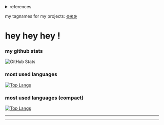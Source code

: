 <!-- ############################################################################################### -->
<!-- ############################################################################################### -->
<details>
<summary>references</summary>


<br>


[mac setup guide](https://sourabhbajaj.com/mac-setup/)


background working musics: [&#8859;](https://gist.github.com/chrisdevsandapps/e75238da6604c466ce5f6a6f42eb387f)


[javascript.info](https://javascript.info/)
  

[javascripttutorial.net](https://www.javascripttutorial.net/)
  
  
 <br>
 <br>
 <br>  
  
  
  
  
  
  
  
[neovim settings for macos](https://github.com/chrisdevsandapps/neovim-init-file-on-macos)


[tmux](https://gist.github.com/chrisdevsandapps/0ccf87b09a66e15a428b1e4e3763388c)


[js-algorithm](https://github.com/TheAlgorithms/Javascript)


[coding-interview](https://github.com/jwasham/coding-interview-university)
  
  
 <br>
 <br>
 <br>
  
  
  
  
  
  
  
  
  
 <br>

[placeholder images](https://gist.github.com/chrisdevsandapps/e0482515c90d7b1bb1bc0d790bd3323f)




github flavored markdown block language list: [&#8859;](https://www.rubycoloredglasses.com/2013/04/languages-supported-by-github-flavored-markdown/) [&#8859;](https://github.com/github/linguist/blob/master/lib/linguist/languages.yml)



template for directory tree: [&#8859;](https://gist.github.com/chrisdevsandapps/5be9b39d51c6afc6005ee1985d13262b)


  
[indexDotHtml Template](https://gist.github.com/chrisdevsandapps/62f06902bafe4e34681a9a36f12e41d7)
  
  
  
 <br>
 <br>
 <br>
  
 
  
  <br>

[simplified.guide](https://www.simplified.guide/)
  

  
[nietzche-ipzum](http://nietzsche-ipsum.com/)
  


[linuxize](https://linuxize.com/)



[linuxHandbook](https://linuxhandbook.com/)

  
 <br>
 <br>
 <br>
  
 
</details>





my tagnames for my projects: [&#8859;&#8859;&#8859;](https://github.com/chrisdevsandapps/my-github-repository-tags)


# hey hey hey !


<!-- ############################################################################################### -->
<!-- STATS -->

<!-- https://github.com/rishisuresh7/github-readme-stats -->

<!-- ![GitHub Stats](https://github-readme-stats.vercel.app/api?username=chrisdevsandapps&theme=radical) -->

<!-- ![GitHub Stats](https://github-readme-stats.vercel.app/api?username=chrisdevsandapps&theme=dark) -->

<!-- ############################################################################################### -->
<!-- ############################################################################################### -->

### my github stats

![GitHub Stats](https://github-readme-stats.vercel.app/api?username=chrisdevsandapps&theme=merko&count_private=true&show_icons=true)

<!-- ![GitHub Stats](https://github-readme-stats.vercel.app/api?username=chrisdevsandapps&theme=gruvbox) -->




<!-- ![GitHub Stats](https://github-readme-stats.vercel.app/api?username=chrisdevsandapps&theme=tokyonight) -->

<!-- ![GitHub Stats](https://github-readme-stats.vercel.app/api?username=chrisdevsandapps&theme=onedark) -->

<!-- ![GitHub Stats](https://github-readme-stats.vercel.app/api?username=chrisdevsandapps&theme=cobalt) -->

<!-- ![GitHub Stats](https://github-readme-stats.vercel.app/api?username=chrisdevsandapps&theme=synthwave) -->

<!-- ![GitHub Stats](https://github-readme-stats.vercel.app/api?username=chrisdevsandapps&theme=highcontrast) -->

<!-- ![GitHub Stats](https://github-readme-stats.vercel.app/api?username=chrisdevsandapps&theme=dracula) -->


<!-- 
[![Top Langs](https://github-readme-stats.vercel.app/api/top-langs/?username=anuraghazra&hide=javascript,html)](https://github.com/anuraghazra/github-readme-stats) -->

<!-- ############################################################################################### -->
<!-- ############################################################################################### -->

### most used languages

[![Top Langs](https://github-readme-stats.vercel.app/api/top-langs/?username=chrisdevsandapps&langs_count=10&hide=html)](https://github.com/anuraghazra/github-readme-stats)




<!-- ############################################################################################### -->
<!-- ############################################################################################### -->

### most used languages (compact)

[![Top Langs](https://github-readme-stats.vercel.app/api/top-langs/?username=chrisdevsandapps&langs_count=8&layout=compact&hide=html,css,scss)](https://github.com/anuraghazra/github-readme-stats)



<!-- ############################################################################################### -->
<!-- ############################################################################################### -->




---










---





